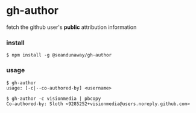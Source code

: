 # gh-author

fetch the github user's **public** attribution information


### install
`$ npm install -g @seandunaway/gh-author`


### usage
```
$ gh-author
usage: [-c|--co-authored-by] <username>

$ gh-author -c visionmedia | pbcopy
Co-authored-by: Sloth <9285252+visionmedia@users.noreply.github.com>
```
